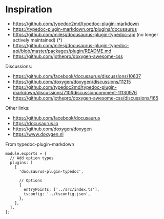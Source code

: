 # Inspiration

- https://github.com/typedoc2md/typedoc-plugin-markdown
- https://typedoc-plugin-markdown.org/plugins/docusaurus
- https://github.com/milesj/docusaurus-plugin-typedoc-api (no longer actively maintained) (*)
- https://github.com/milesj/docusaurus-plugin-typedoc-api/blob/master/packages/plugin/README.md
- https://github.com/jothepro/doxygen-awesome-css

Discussions:

- https://github.com/facebook/docusaurus/discussions/10637
- https://github.com/doxygen/doxygen/discussions/11215
- https://github.com/typedoc2md/typedoc-plugin-markdown/discussions/710#discussioncomment-11130976
- https://github.com/jothepro/doxygen-awesome-css/discussions/165

Other links:

- https://github.com/facebook/docusaurus
- https://docusaurus.io
- https://github.com/doxygen/doxygen
- https://www.doxygen.nl

From typedoc-plugin-markdown

```
module.exports = {
  // Add option types
  plugins: [
    [
      'docusaurus-plugin-typedoc',

      // Options
      {
        entryPoints: ['../src/index.ts'],
        tsconfig: '../tsconfig.json',
      },
    ],
  ],
};
```

